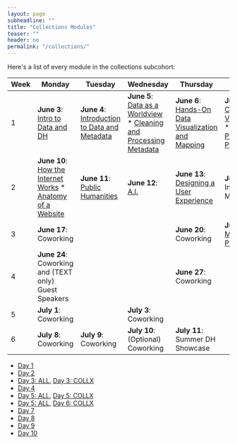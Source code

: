 ```yaml
---
layout: page
subheadline: ""
title: "Collections Modules"
teaser: ""
header: no
permalink: "/collections/"
---
```

Here's a list of every module in the collections subcohort:

| Week | Monday   | Tuesday | Wednesday | Thursday | Friday  |
|-------|----------|--------|------------|---------|-------------|
| 1 | **June 3**: [Intro to Data and DH](https://kam535.github.io/summer-dh-2025/modules/day1) | **June 4**: [Introduction to Data and Metadata](https://kam535.github.io/summer-dh-2025/collections/day2/) | **June 5**: [Data as a Worldview](https://kam535.github.io/summer-dh-2025/modules/day3) * [Cleaning and Processing Metadata](https://kam535.github.io/summer-dh-2025/collections/day3) | **June 6**: [Hands-On Data Visualization and Mapping](https://kam535.github.io/summer-dh-2025/collections/day4) | **June 7**: [Critcal Data Visualization](https://kam535.github.io/summer-dh-2025/modules/day5) * [Evaluating Platforms Part I](https://kam535.github.io/summer-dh-2025/collections/day5)                                   |
| 2 | **June 10**: [How the Internet Works](https://kam535.github.io/summer-dh-2025/modules/day6) * [Anatomy of a Website](https://kam535.github.io/summer-dh-2025/collections/day6) | **June 11**: [Public Humanities](https://kam535.github.io/summer-dh-2025/collections/day7) | **June 12**: [A.I.](https://kam535.github.io/summer-dh-2025/modules/day8) | **June 13**: [Designing a User Experience](https://kam535.github.io/summer-dh-2025/collections/day9/) | **June 14**: Individual Meetings                                            |
| 3 | **June 17**: Coworking|  | | **June 20**: Coworking | **June 21**: [Midterm Presentations](https://kam535.github.io/summer-dh-2025/modules/day10)                                           |
| 4 | **June 24**: Coworking and (TEXT only) Guest Speakers |  |  | **June 27**: Coworking |                                         |
| 5 | **July 1**: Coworking |  | **July 3**: Coworking | |                                         |
| 6 | **July 8**: Coworking | **July 9**: Coworking | **July 10**: (Optional) Coworking | **July 11**: Summer DH Showcase |                                            |


- [Day 1](https://kam535.github.io/summer-dh-2025/modules/day1)
- [Day 2](https://kam535.github.io/summer-dh-2025/collections/day2)
- [Day 3: ALL](https://kam535.github.io/summer-dh-2025/modules/day3), [Day 3: COLLX](https://kam535.github.io/summer-dh-2025/collections/day3)
- [Day 4](https://kam535.github.io/summer-dh-2025/collections/day4)
- [Day 5: ALL](https://kam535.github.io/summer-dh-2025/modules/day5), [Day 5: COLLX](https://kam535.github.io/summer-dh-2025/collections/day5)
- [Day 5: ALL](https://kam535.github.io/summer-dh-2025/modules/day6), [Day 6: COLLX](https://kam535.github.io/summer-dh-2025/collections/day6)
- [Day 7](https://kam535.github.io/summer-dh-2025/collections/day7)
- [Day 8](https://kam535.github.io/summer-dh-2025/modules/day8)
- [Day 9](https://kam535.github.io/summer-dh-2025/collections/day9)
- [Day 10](https://kam535.github.io/summer-dh-2025/modules/day10)
